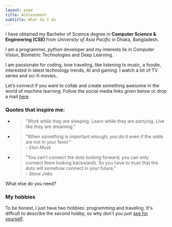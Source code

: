 ```yaml
---
layout: page
title: Achievement
subtitle: What do I do
---
```



<p class="about-text">
<span class="fa fa-graduation-cap about-icon"></span>
I have obtained my Bachelor of Science degree in <strong>Computer Science & Engineering (CSE) </strong>from <i>University of Asia Pacific</i> in Dhaka, Bangladesh.
</p>

<p class="about-text">
<span class="fa fa-code about-icon"></span>
I am a programmer, python developer and my interests lie in Computer Vision, Biometric Technologies and Deep Learning.
</p>

<p class="about-text">
<span class="fa fa-heart about-icon"></span>
I am passionate for coding, love traveling, like listening to music, a foodie, interested in latest technology trends, AI and gaming. I watch a lot of TV series and sci-fi movies..
</p>

<p class="about-text">
<span class="fa fa-envelope about-icon"></span>
Let’s connect if you want to collab and create something awesome in the world of machine learning. Follow the social media links given below or drop a mail <a target="_blank" href="mailto:thegeek.004@gmail.com">here</a>.
</p>

### Quotes that inspire me:

- > "Work while they are sleeping. Learn while they are partying. Live like they are dreaming."
- > "When something is important enough, you do it even if the odds are not in your favor."  
  > \- _Elon Musk_
- > "You can't connect the dots looking forward; you can only connect them looking backwards. So you have to trust that the dots will somehow connect in your future."  
  > \- _Steve Jobs_

What else do you need?

### My hobbies

To be honest, I just have two hobbies: programming and traveling. It's diffcult to describe the second hobby, so why don't you just [see for yourself](https://www.facebook.com/shopon666).
